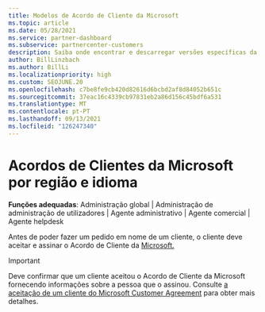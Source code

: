 ```yaml
---
title: Modelos de Acordo de Cliente da Microsoft
ms.topic: article
ms.date: 05/28/2021
ms.service: partner-dashboard
ms.subservice: partnercenter-customers
description: Saiba onde encontrar e descarregar versões específicas da região e específicas da linguagem do Microsoft Customer Agreement para rever com os seus clientes.
author: BillLinzbach
ms.author: BillLi
ms.localizationpriority: high
ms.custom: SEOJUNE.20
ms.openlocfilehash: c7be8fe9cb420d82616d6bcbd2af8d84052b651c
ms.sourcegitcommit: 37eac16c4339cb97831eb2a86d156c45bdf6a531
ms.translationtype: MT
ms.contentlocale: pt-PT
ms.lasthandoff: 09/13/2021
ms.locfileid: "126247340"
---
```

# <a name="microsoft-customer-agreements-by-region-and-language"></a>Acordos de Clientes da Microsoft por região e idioma

**Funções adequadas**: Administração global | Administração de administração de utilizadores | Agente administrativo | Agente comercial | Agente helpdesk

Antes de poder fazer um pedido em nome de um cliente, o cliente deve aceitar e assinar o Acordo de Cliente da [Microsoft.](https://www.microsoft.com/licensing/docs/customeragreement)

>[!IMPORTANT]
> Deve confirmar que um cliente aceitou o Acordo de Cliente da Microsoft fornecendo informações sobre a pessoa que o assinou. Consulte [a aceitação de um cliente do Microsoft Customer Agreement](./confirm-customer-agreement.md) para obter mais detalhes.
